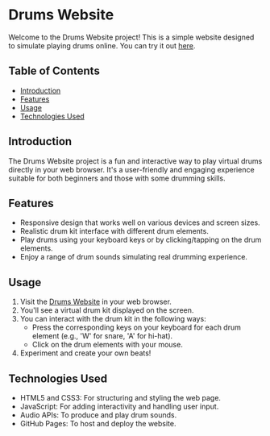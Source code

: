 # Drums Website

Welcome to the Drums Website project! This is a simple website designed to simulate playing drums online. You can try it out [here](https://sahermuhamed.github.io/drums-website/).

## Table of Contents

- [Introduction](#introduction)
- [Features](#features)
- [Usage](#usage)
- [Technologies Used](#technologies-used)

## Introduction
The Drums Website project is a fun and interactive way to play virtual drums directly in your web browser. It's a user-friendly and engaging experience suitable for both beginners and those with some drumming skills.

## Features
- Responsive design that works well on various devices and screen sizes.
- Realistic drum kit interface with different drum elements.
- Play drums using your keyboard keys or by clicking/tapping on the drum elements.
- Enjoy a range of drum sounds simulating real drumming experience.

## Usage
1. Visit the [Drums Website](https://sahermuhamed.github.io/drums-website/) in your web browser.
2. You'll see a virtual drum kit displayed on the screen.
3. You can interact with the drum kit in the following ways:
   - Press the corresponding keys on your keyboard for each drum element (e.g., 'W' for snare, 'A' for hi-hat).
   - Click on the drum elements with your mouse.
4. Experiment and create your own beats!

## Technologies Used
- HTML5 and CSS3: For structuring and styling the web page.
- JavaScript: For adding interactivity and handling user input.
- Audio APIs: To produce and play drum sounds.
- GitHub Pages: To host and deploy the website.
